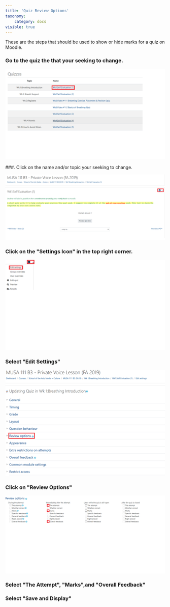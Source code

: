 ```yaml
---
title: 'Quiz Review Options'
taxonomy:
    category: docs
visible: true
---
```


These are the steps that should be used to show or hide marks for a quiz on Moodle.

### Go to the quiz the that your seeking to change.


![](MUSI-2.png)

###. Click on the name and/or topic your seeking to change.

![](MUSI-3.png)

### Click on the "Settings Icon" in the top right corner.

![](MUSI-4.png)


### Select "Edit Settings"


![](MUSI-5.png)

### Click on "Review Options"



![](MUSI-6.png)


### Select "The Attempt", "Marks",and "Overall Feedback"


### Select "Save and Display"
